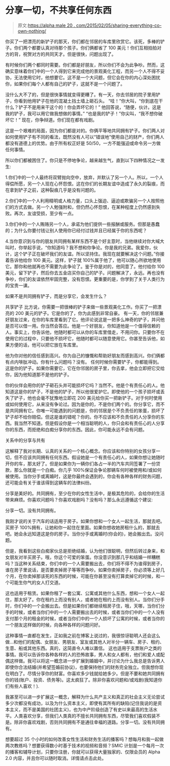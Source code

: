 # 分享一切，不共享任何东西

> 原文:[https://alpha male 20 . com/2015/02/05/sharing-everything-co-own-nothing/](https://alphamale20.com/2015/02/05/sharing-everything-co-own-nothing/)

你买了一把漂亮的新铲子的那天，你们都在邻居的车库里欣赏它。该死，多棒的铲子。你们两个都要认真对待那个孩子。你们俩都省了 100 美元！你们互相拍拍对方的背，祝贺对方的共同天才。但是很快，问题出现了。

有时候你们两个都同时需要。你们都是好朋友，所以你们不会为此争吵。然而，这确实意味着你们中的一个人得到它来完成他的景观美化工程，而另一个人不得不妥协，无法使用它时，他想要它。这不是一个大问题，但它会在你的内心深处困扰你，如果你们每个人都有自己的铲子，这就不是一个问题了。

没什么大不了的，但是很快事情就变得更糟了。有一天，你去邻居的院子里用铲子，你看到他用铲子在他的混凝土挡土墙上砸石头。
“哇！”你大叫，“你到底在干什么？铲子不是用来干这个的！你会弄坏它的！”
他回答说，“随便，伙计。这是我的铲子，我可以用它做我想做的事情。”
“也是我的铲子！”你尖叫，“我不想你破坏它！”
现在，你争辩道。你们现在都有戏剧。

这是一个艰难的局面，因为你们都是对的。你俩平等地共同拥有铲子。你们两人对如何使用铲子有不同的看法，既然没有人可以“错误地”使用自己的财产，你们两人都没有道德上的优势。由于所有权正好是 50/50，一方不能强迫或命令另一方做任何事情。

所以你们都被困住了。你只是不停地争论，越来越生气，直到以下四种情况之一发生:

1.你们中的一个人最终将双臂抛向空中，放弃，并默认了另一个人。所以，一个人得偿所愿，另一个人现在心怀怨恨。这在你们的长期友谊中造成了永久的裂痕，而在拿到铲子之前，这种裂痕几乎是没有问题的。

2.你们中的一个人利用精明或人格力量，口头上强迫、逼迫或欺骗另一个人按照他们的方式去做。另一个人勉强附和，但仍然心怀怨恨，在某种程度上仍然感到失败。再次，友谊受损，至少有一点。

3.你们中的一个人贿赂另一个人，承诺为他们提供一些报酬或服务。但那是愚蠢的；为什么你要付钱让别人使用你已经付过钱并且已经属于你的东西呢？

4.当你意识到与你的朋友共同拥有某样东西不是个好主意时，当他继续对你大喊大叫时，你举起手说，“你知道吗？我不想和你争论。你是我的兄弟。我爱你，伙计，这个铲子正在破坏我们的友谊。所以坚持住。我现在就要解决这个问题。”你接着告诉他给你 100 美元。这样，铲子就 100%属于他了，他可以随心所欲地使用它。那你和他就再也不需要为此争论了。鉴于你是对的，他同意了。他付给你 100 美元，留下铲子，然后你去五金店买你自己的铲子。问题解决了，永远。再也没有争吵，你们的友谊依然牢固完整，没有怨恨。更重要的是，你学到了关于人类行为的宝贵一课。

如果不是共同拥有铲子，而是分享它，会发生什么？

共享铲子
比方说，你需要一把很棒的铲子来做一些景观美化工作。你买了一把漂亮的 200 美元的铲子。它是你的了，你为此感到非常自豪。 有一天，你的邻居兼好朋友过来，在你的车库里看到了它。他评论说这是一把多么神奇的铲子，并问他是否可以借一用。你当然会答应。他是一个好朋友，你知道他是一个值得信赖的人。事实上，你告诉他，他随时都可以从你的车库里借走，不用问你。只要你不在使用它的过程中，只要他不损坏它，他随时都可以随意使用它。你甚至告诉他，如果方便的话，他可以把它放在车库里。

他为你对他的信任感到高兴。你为自己的慷慨和帮助好朋友而感到高兴。你们俩都有点内啡肽冲动。你有什么问题吗？没有。
任何时候你需要铲子，你都能得到。这是你的铲子。如果你需要它，它在你邻居的房子里，你去拿，他会立即把它交给你，因为他知道那不是他的铲子。

你的伙伴会用你的铲子砸石头并可能损坏它吗？当然不。他是个有责任心的人。他知道这是你的铲子，不是他的铲子，所以他很爱护它。即使他的一个孩子损坏或丢失了铲子，他也会毫不犹豫地立即花 200 美元给你买一把新铲子。对于何时使用或如何使用它，从来没有争论过。因为是你的，不是你们两个的。你分享它，而不是共同拥有它。你唯一可能遇到的问题是，你的邻居是个不负责任的笨蛋，损坏了铲子却不给你赔偿。但这是谁的错呢？你的。你不应该和不负责任的人分享你的东西。我当然不知道。但是假设你是一个相当聪明的人，你只会和有责任心的人分享你的东西，而拒绝和白痴分享你的东西。因此，你可能永远不会有问题。

关系中的分享与共有

这解释了我对长期、认真的关系的一个核心概念。你应该和你特别的女孩分享一切，但不应该共同拥有任何东西。假设她是一个有责任心的人，如果你想让她随时开你的车，那太好了。但是如果你为一辆你们各占一半的汽车共同签署了一份贷款，那么你就是一个白痴。你几乎 100%保证会争论那辆车何时被使用和/或如何被使用。当你分手或离婚时，这是你最终会遇到的，你会有各种各样的财务问题，还可能会有关于谁该得到这辆车的法律纠纷。

分享是美好的。共同拥有，至少在你的女性生活中，是极其危险的，会给你的生活带来麻烦。你喜欢问题吗？你喜欢戏剧吗？没有吗？那么永远遵循这个建议:

分享一切。没有共同拥有。

我刚才说的关于汽车的话适用于房子。如果你想和一个女人一起生活，那就去吧。买房子 100%拥有，让她和你一起住在里面。如果你想收她房租什么的，那就去吧。她会永远知道这是你的房子。当你分手或离婚时(你会的)，她会搬出去。没问题。

但是，我看到这些白痴家伙总是拒绝结婚，认为他们很聪明，但然后转过身来，和女朋友对半买房子。哦，你这个可爱的笨蛋。你没意识到那几乎和结婚一样糟糕吗？当这种关系结束，你们中的一个人需要搬出去，你们将不得不为谁得到房子，谁在房子里说话，是否要卖掉房子等等而争吵。如果你卖掉房子，你必须等上好几个月，在你卖掉那该死的东西的时候，可能在你甚至没有打算卖掉它的时候，和一个可能生你气的女人打交道。

这也适用于租赁。如果你租了一套公寓、公寓或其他什么东西，想和一个女人一起住，那太好了。你在租约上而没有别人，或者她在租约上而没有别人。当你们分手时，你们中的一个会搬出去。但是如果你们都继续租房子住，哦，天哪，当你们分手的时候，或者当你们中的一个人需要搬出去的时候，或者当你们中的一个人没有支付那个月的租金的时候，或者当你们中的一个人损坏了公寓的时候，或者当你的一个朋友这样做的时候，向各种各样的问题问好。

这种事情一直都在发生，正如我之前在博客上说过的，我很惊讶聪明人还会这么做...和他们的配偶、女朋友、男朋友、室友或其他人对半分一辆车、房子、租约、生意、船或其他东西。真的，这简直令人难以置信。
这也适用于支票账户之类的事情。我可以告诉你各种各样的人的恐怖故事，男人和女人都有，他们和爱人或配偶这样做。我可以将这一概念进一步扩展到婚姻中，并讨论为什么我总是告诉男人即使你合法结婚(并希望签婚前协议)，也要保持他们的财务完全独立。但我想你现在明白了。尽情分享你的财富。你喜欢多少钱就给她多少。但是不要和她共同拥有你的钱(账户、投资、债务等)。这太疯狂了。除非你喜欢问题和/或戏剧(我知道你们有些人喜欢！).

我甚至可以进一步扩展这一概念，解释为什么共产主义和真正的社会主义无论尝试多少次都没有成功，以及为什么资本主义，即使有其所有的缺陷(记住我说的是资本主义，而不是美国的社团主义)，也为中产阶级创造了有史以来最高的生活水平。人类喜欢分享，但我们人类真的不擅长共同拥有东西，尽管我们喜欢假装不是。除非你喜欢戏剧，否则共同拥有不是通往幸福的道路。分享一切。没有共同拥有。

想要超过 35 个小时的如何改善女性生活和财务生活的播客吗？想每月和我一起做两次教练吗？想要获得数小时基于技术的视频和音频？SMIC 计划是一个每月一次的播客和辅导计划，只要你注册，你就可以获得大量独家的、仅限会员的 Alpha 2.0 内容，并且你可以随时取消。详情请点击此处。